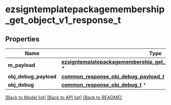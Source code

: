 # ezsigntemplatepackagemembership_get_object_v1_response_t

## Properties
Name | Type | Description | Notes
------------ | ------------- | ------------- | -------------
**m_payload** | [**ezsigntemplatepackagemembership_get_object_v1_response_m_payload_t**](ezsigntemplatepackagemembership_get_object_v1_response_m_payload.md) \* |  | 
**obj_debug_payload** | [**common_response_obj_debug_payload_t**](common_response_obj_debug_payload.md) \* |  | [optional] 
**obj_debug** | [**common_response_obj_debug_t**](common_response_obj_debug.md) \* |  | [optional] 

[[Back to Model list]](../README.md#documentation-for-models) [[Back to API list]](../README.md#documentation-for-api-endpoints) [[Back to README]](../README.md)


